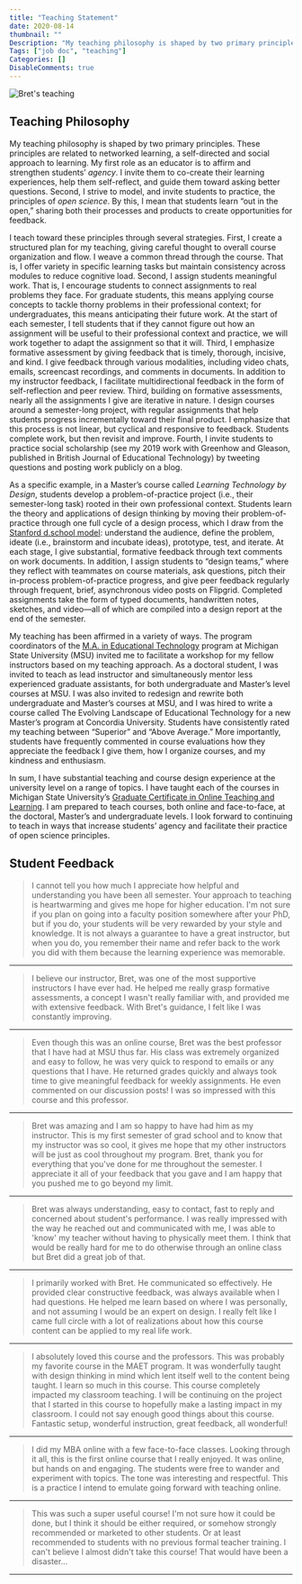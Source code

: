 ```yaml
---
title: "Teaching Statement"
date: 2020-08-14
thumbnail: ""
Description: "My teaching philosophy is shaped by two primary principles related to networked learning: (1) to affirm and strengthen students’ agency, and (2) to model and practice open science."
Tags: ["job doc", "teaching"]
Categories: []
DisableComments: true
---
```


![Bret's teaching](/images/bretsw-teaching.jpg)

## Teaching Philosophy

My teaching philosophy is shaped by two primary principles. These principles are related to networked learning, a self-directed and social approach to learning. My first role as an educator is to affirm and strengthen students’ *agency*. I invite them to co-create their learning experiences, help them self-reflect, and guide them toward asking better questions. Second, I strive to model, and invite students to practice, the principles of *open science*. By this, I mean that students learn “out in the open,” sharing both their processes and products to create opportunities for feedback. 

I teach toward these principles through several strategies. First, I create a structured plan for my teaching, giving careful thought to overall course organization and flow. I weave a common thread through the course. That is, I offer variety in specific learning tasks but maintain consistency across modules to reduce cognitive load. Second, I assign students meaningful work. That is, I encourage students to connect assignments to real problems they face. For graduate students, this means applying course concepts to tackle thorny problems in their professional context; for undergraduates, this means anticipating their future work. At the start of each semester, I tell students that if they cannot figure out how an assignment will be useful to their professional context and practice, we will work together to adapt the assignment so that it will. Third, I emphasize formative assessment by giving feedback that is timely, thorough, incisive, and kind. I give feedback through various modalities, including video chats, emails, screencast recordings, and comments in documents. In addition to my instructor feedback, I facilitate multidirectional feedback in the form of self-reflection and peer review. Third, building on formative assessments, nearly all the assignments I give are iterative in nature. I design courses around a semester-long project, with regular assignments that help students progress incrementally toward their final product. I emphasize that this process is not linear, but cyclical and responsive to feedback. Students complete work, but then revisit and improve. Fourth, I invite students to practice social scholarship (see my 2019 work with Greenhow and Gleason, published in British Journal of Educational Technology) by tweeting questions and posting work publicly on a blog. 

As a specific example, in a Master’s course called *Learning Technology by Design*, students develop a problem-of-practice project (i.e., their semester-long task) rooted in their own professional context. Students learn the theory and applications of design thinking by moving their problem-of-practice through one full cycle of a design process, which I draw from the [Stanford d.school model](https://dschool.stanford.edu/resources/design-thinking-bootleg): understand the audience, define the problem, ideate (i.e., brainstorm and incubate ideas), prototype, test, and iterate. At each stage, I give substantial, formative feedback through text comments on work documents. In addition, I assign students to “design teams,” where they reflect with teammates on course materials, ask questions, pitch their in-process problem-of-practice progress, and give peer feedback regularly through frequent, brief, asynchronous video posts on Flipgrid. Completed assignments take the form of typed documents, handwritten notes, sketches, and video—all of which are compiled into a design report at the end of the semester.

My teaching has been affirmed in a variety of ways. The program coordinators of the [M.A. in Educational Technology](https://education.msu.edu/cepse/maet/) program at Michigan State University (MSU) invited me to facilitate a workshop for my fellow instructors based on my teaching approach. As a doctoral student, I was invited to teach as lead instructor and simultaneously mentor less experienced graduate assistants, for both undergraduate and Master’s level courses at MSU. I was also invited to redesign and rewrite both undergraduate and Master’s courses at MSU, and I was hired to write a course called The Evolving Landscape of Educational Technology for a new Master’s program at Concordia University. Students have consistently rated my teaching between “Superior” and “Above Average.” More importantly, students have frequently commented in course evaluations how they appreciate the feedback I give them, how I organize courses, and my kindness and enthusiasm.

In sum, I have substantial teaching and course design experience at the university level on a range of topics. I have taught each of the courses in Michigan State University’s [Graduate Certificate in Online Teaching and Learning](http://education.msu.edu/academics/graduate-specializations-certificates/#online-teaching-learning). I am prepared to teach courses, both online and face-to-face, at the doctoral, Master’s and undergraduate levels. I look forward to continuing to teach in ways that increase students’ agency and facilitate their practice of open science principles.

## Student Feedback

> I cannot tell you how much I appreciate how helpful and understanding you have been all semester. Your approach to teaching is heartwarming and gives me hope for higher education. I'm not sure if you plan on going into a faculty position somewhere after your PhD, but if you do, your students will be very rewarded by your style and knowledge. It is not always a guarantee to have a great instructor, but when you do, you remember their name and refer back to the work you did with them because the learning experience was memorable. 

---

> I believe our instructor, Bret, was one of the most supportive instructors I have ever had. He helped me really grasp formative assessments, a concept I wasn't really familiar with, and provided me with extensive feedback. With Bret's guidance, I felt like I was constantly improving.

---

> Even though this was an online course, Bret was the best professor that I have had at MSU thus far. His class was extremely organized and easy to follow, he was very quick to respond to emails or any questions that I have. He returned grades quickly and always took time to give meaningful feedback for weekly assignments. He even commented on our discussion posts! I was so impressed with this course and this professor.

---

> Bret was amazing and I am so happy to have had him as my instructor. This is my first semester of grad school and to know that my instructor was so cool, it gives me hope that my other instructors will be just as cool throughout my program. Bret, thank you for everything that you've done for me throughout the semester. I appreciate it all of your feedback that you gave and I am happy that you pushed me to go beyond my limit.

---

> Bret was always understanding, easy to contact, fast to reply and concerned about student's performance. I was really impressed with the way he reached out and communicated with me, I was able to 'know' my teacher without having to physically meet them. I think that would be really hard for me to do otherwise through an online class but Bret did a great job of that.

---

> I primarily worked with Bret. He communicated so effectively. He provided clear constructive feedback, was always available when I had questions. He helped me learn based on where I was personally, and not assuming I would be an expert on design. I really felt like I came full circle with a lot of realizations about how this course content can be applied to my real life work.

---

> I absolutely loved this course and the professors. This was probably my favorite course in the MAET program. It was wonderfully taught with design thinking in mind which lent itself well to the content being taught. I learn so much in this course. This course completely impacted my classroom teaching. I will be continuing on the project that I started in this course to hopefully make a lasting impact in my classroom. I could not say enough good things about this course. Fantastic setup, wonderful instruction, great feedback, all wonderful!

---

> I did my MBA online with a few face-to-face classes. Looking through it all, this is the first online course that I really enjoyed. It was online, but hands on and engaging. The students were free to wander and experiment with topics. The tone was interesting and respectful. This is a practice I intend to emulate going forward with teaching online.

---

> This was such a super useful course! I'm not sure how it could be done, but I think it should be either required, or somehow strongly recommended or marketed to other students. Or at least recommended to students with no previous formal teacher training. I can't believe I almost didn't take this course! That would have been a disaster...

---

